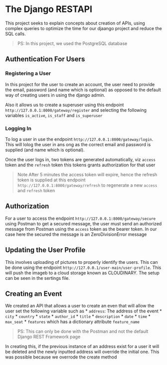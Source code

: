 # The Django RESTAPI 
This project seeks to explain concepts about creation of APIs, using complex queries to optimize the time for our djaango project and reduce the SQL calls.

> PS: In this project, we used the PostgreSQL database

## Authentication For Users

### Registering a User
In this project for the user to create an account, the user need to provide the email, password (and name which is optional) as opposed to the default way of creating users in using the django admin. 

Also it allows us to create a superuser using this endpoint `http://127.0.0.1:8000/gateway/register` and selecting the following variables `is_active`, `is_staff` and `is_superuser`

### Logging In 
To log a user in use the endpoint `http://127.0.0.1:8000/gateway/login`. This will lolog the user in ans ong as the correct email and password is supplied (and name which is optional).

Once the user logs in, two tokens are generated automatically, viz `access` token and the `refresh` token this tokens grants authorization for that user 

> Note
> After 5 minutes the access token will expire, hence the refresh token is supplied at this endpoint `http://127.0.0.1:8000/gateway/refresh` to regenerate a new `access` and `refresh` token 

## Authorization 
For a user to access the endpoint `http://127.0.0.1:8000/gateway/secure` using Postman to get a secured message, the user must send an authorized message from Postman using the `access` token as the bearer token. In our case here the secured the message is an ZeroDivisionError message

## Updating the User Profile
This involves uploading of pictures to properly identify the users. This can be done using the endpoint `http://127.0.0.1/user-main/user-profile`. This will push the imageb to a cloud storage known as CLOUDINARY. The setup can be seen in the sertings file.

## Creating an Event
We created an API that allows a user to create an even that will allow the user set the following variable such as 
    *   `address`: The address of the event
    *   `city`
    *   `country`
    *   `state`
    *   `author_id`
    *   `title`
    *   `description`
    *   `date`
    *   `time`
    *   `max_seat`
    *   `features` which has a dictionary attribute `feature_name`

> PS: This can only be done with the Postman and not the default Django REST Framework page

In creating this, if the previous instance of an address exist for a user it will be deleted and the newly inputted address will override the initial one. This was possible because we overrode the create method 